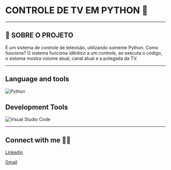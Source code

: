 <!DOCTYPE html>
<html lang="pt-br">
<head>
    <meta charset="UTF-8">
    <meta name="viewport" content="width=device-width, initial-scale=1.0">
    
</head>
<body>
    <h1>CONTROLE DE TV EM PYTHON 🐍</h1>
</body>
</html>

----------------------------------------------------------------------------------


## :house_with_garden: SOBRE O PROJETO

É um sistema de controle de televisão, utilizando somente Python. Como funciona? O sistema funciona idêntico a um controle, ao executa o código, o sistema mostra volume atual, canal atual e a polegada da TV.
  
  
----------------------------------------------------------------------------------

## Language and tools

![Python](https://img.shields.io/badge/Python-14354C?style=for-the-badge&logo=python&logoColor=white)

## Development Tools


![Visual Studio Code](https://img.shields.io/badge/Visual_Studio_Code-0078D4?style=for-the-badge&logo=visual%20studio%20code&logoColor=white)



----------------------------------------------------------------------------------

## Connect with me 👋🏼
[Linkedin](https://www.linkedin.com/in/bruno-vinicius-821013260/)

[Gmail ](mailto:brunoviniciussantos7@gmail.com)



